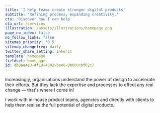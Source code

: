 ```yaml
---
title: 'I help teams create stronger digital products'
subtitle: 'Refining process; expanding creativity.'
cta: 'Discover how I can help'
cta_url: /services
illustration: /assets/illustrations/homepage.png
page_no_index: false
no_follow_links: false
sitemap_priority: '0.5'
sitemap_changefreq: daily
twitter_share_setting: inherit
template: homepage
fieldset: homepage
id: db0ae4e3-4f10-4802-bc40-0b880cbf02c7
---
```

Increasingly, organisations understand the power of design to accelerate their efforts. But they lack the expertise and processes to effect any real change — that's where I come in!

I work with in-house product teams, agencies and directly with clients to help them realise the full potential of digital products.